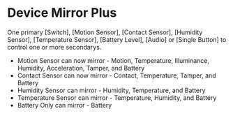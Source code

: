 # Device Mirror Plus

One primary [Switch], [Motion Sensor], [Contact Sensor], [Humidity Sensor], [Temperature Sensor], [Battery Level], [Audio] or [Single Button] to control one or more secondarys.

- Motion Sensor can now mirror - Motion, Temperature, Illuminance, Humidity, Acceleration, Tamper, and Battery
- Contact Sensor can now mirror - Contact, Temperature, Tamper, and Battery
- Humidity Sensor can mirror - Humidity, Temperature, and Battery
- Temperature Sensor can mirror - Temperature, Humidity, and Battery
- Battery Only can mirror - Battery
